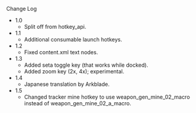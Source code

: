 
Change Log

* 1.0
  - Split off from hotkey_api.
* 1.1
  - Additional consumable launch hotkeys.
* 1.2
  - Fixed content.xml text nodes.
* 1.3
  - Added seta toggle key (that works while docked).
  - Added zoom key (2x, 4x); experimental.
* 1.4
  - Japanese translation by Arkblade.
* 1.5
  - Changed tracker mine hotkey to use weapon_gen_mine_02_macro instead of weapon_gen_mine_02_a_macro.